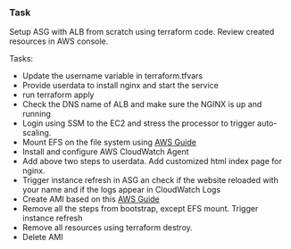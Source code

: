 ### Task

Setup ASG with ALB from scratch using terraform code. Review created resources
in AWS console.

Tasks:
- Update the username variable in terraform.tfvars
- Provide userdata to install nginx and start the service
- run terraform apply
- Check the DNS name of ALB and make sure the NGINX is up and running
- Login using SSM to the EC2 and stress the processor to trigger
    auto-scaling. 
- Mount EFS on the file system using [AWS Guide](https://docs.aws.amazon.com/efs/latest/ug/mounting-fs.html)
- Install and configure AWS CloudWatch Agent
- Add above two steps to userdata. Add customized html index page for nginx.
- Trigger instance refresh in ASG an check if the website reloaded with your
    name and if the logs appear in CloudWatch Logs
- Create AMI based on this [AWS Guide](https://docs.aws.amazon.com/toolkit-for-visual-studio/latest/user-guide/tkv-create-ami-from-instance.html)
- Remove all the steps from bootstrap, except EFS mount. Trigger instance
    refresh
- Remove all resources using terraform destroy.
- Delete AMI

